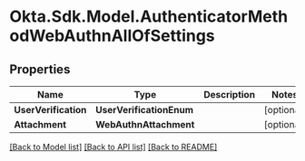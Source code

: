 # Okta.Sdk.Model.AuthenticatorMethodWebAuthnAllOfSettings

## Properties

Name | Type | Description | Notes
------------ | ------------- | ------------- | -------------
**UserVerification** | **UserVerificationEnum** |  | [optional] 
**Attachment** | **WebAuthnAttachment** |  | [optional] 

[[Back to Model list]](../README.md#documentation-for-models) [[Back to API list]](../README.md#documentation-for-api-endpoints) [[Back to README]](../README.md)


